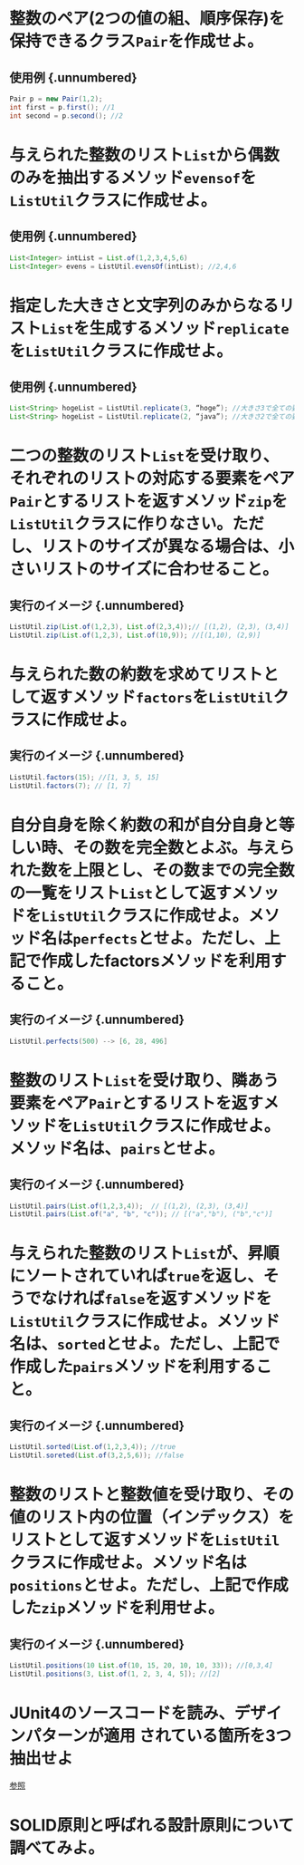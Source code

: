 # 整数のペア(2つの値の組、順序保存)を保持できるクラス```Pair```を作成せよ。

## 使用例 {.unnumbered}

```java
Pair p = new Pair(1,2);
int first = p.first(); //1
int second = p.second(); //2
```

# 与えられた整数のリスト```List```から偶数のみを抽出するメソッド```evensof```を```ListUtil```クラスに作成せよ。

## 使用例 {.unnumbered}

```java
List<Integer> intList = List.of(1,2,3,4,5,6)
List<Integer> evens = ListUtil.evensOf(intList); //2,4,6
```

# 指定した大きさと文字列のみからなるリスト```List```を生成するメソッド```replicate```を```ListUtil```クラスに作成せよ。

## 使用例 {.unnumbered}

```java
List<String> hogeList = ListUtil.replicate(3, “hoge”); //大きさ3で全ての要素が文字列”hoge”のリストを生成する。
List<String> hogeList = ListUtil.replicate(2, “java”); //大きさ2で全ての要素が文字列”java”のリストを生成する。
```

# 二つの整数のリスト```List```を受け取り、それぞれのリストの対応する要素をペア```Pair```とするリストを返すメソッド```zip```を```ListUtil```クラスに作りなさい。ただし、リストのサイズが異なる場合は、小さいリストのサイズに合わせること。

## 実行のイメージ {.unnumbered}
```java
ListUtil.zip(List.of(1,2,3), List.of(2,3,4));// [(1,2), (2,3), (3,4)]
ListUtil.zip(List.of(1,2,3), List.of(10,9)); //[(1,10), (2,9)]
```

# 与えられた数の約数を求めてリストとして返すメソッド```factors```を```ListUtil```クラスに作成せよ。

## 実行のイメージ {.unnumbered}
```java
ListUtil.factors(15); //[1, 3, 5, 15]
ListUtil.factors(7); // [1, 7]
```

# 自分自身を除く約数の和が自分自身と等しい時、その数を完全数とよぶ。与えられた数を上限とし、その数までの完全数の一覧をリスト```List```として返すメソッドを```ListUtil```クラスに作成せよ。メソッド名は```perfects```とせよ。ただし、上記で作成したfactorsメソッドを利用すること。

## 実行のイメージ {.unnumbered}

```java
ListUtil.perfects(500) --> [6, 28, 496]
```

# 整数のリスト```List```を受け取り、隣あう要素をペア```Pair```とするリストを返すメソッドを```ListUtil```クラスに作成せよ。メソッド名は、```pairs```とせよ。

## 実行のイメージ {.unnumbered}

```java
ListUtil.pairs(List.of(1,2,3,4));  // [(1,2), (2,3), (3,4)]
ListUtil.pairs(List.of("a", "b", "c")); // [("a","b"), ("b","c")]
```

# 与えられた整数のリスト```List```が、昇順にソートされていれば```true```を返し、そうでなければ```false```を返すメソッドを```ListUtil```クラスに作成せよ。メソッド名は、```sorted```とせよ。ただし、上記で作成した```pairs```メソッドを利用すること。

## 実行のイメージ {.unnumbered}
```java
ListUtil.sorted(List.of(1,2,3,4)); //true
ListUtil.soreted(List.of(3,2,5,6)); //false
```
# 整数のリストと整数値を受け取り、その値のリスト内の位置（インデックス）をリストとして返すメソッドを```ListUtil```クラスに作成せよ。メソッド名は```positions```とせよ。ただし、上記で作成した```zip```メソッドを利用せよ。

## 実行のイメージ {.unnumbered}
```java
ListUtil.positions(10 List.of(10, 15, 20, 10, 10, 33)); //[0,3,4]
ListUtil.positions(3, List.of(1, 2, 3, 4, 5]); //[2]
```

# JUnit4のソースコードを読み、デザインパターンが適用 されている箇所を3つ抽出せよ
[参照](https://github.com/junit-team/junit4) 

# SOLID原則と呼ばれる設計原則について調べてみよ。


